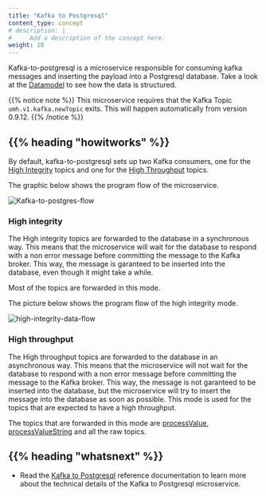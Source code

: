 ```yaml
---
title: "Kafka to Postgresql"
content_type: concept
# description: |
#     Add a description of the concept here.
weight: 10
---
```


<!-- overview -->

Kafka-to-postgresql is a microservice responsible for consuming kafka messages
and inserting the payload into a Postgresql database. Take a look at the
[Datamodel](/docs/architecture/datamodel/) to see how the data is structured.

{{% notice note %}}
This microservice requires that the Kafka Topic `umh.v1.kafka.newTopic` exits. This will happen automatically from version 0.9.12.
{{% /notice %}}

<!-- body -->

## {{% heading "howitworks" %}}

By default, kafka-to-postgresql sets up two Kafka consumers, one for the
[High Integrity](#high-integrity) topics and one for the
[High Throughput](#high-throughput) topics.

The graphic below shows the program flow of the microservice.

![Kafka-to-postgres-flow](/images/kafka-to-postgresql-flow.jpg)

### High integrity

The High integrity topics are forwarded to the database in a synchronous way.
This means that the microservice will wait for the database to respond with a
non error message before committing the message to the Kafka broker.
This way, the message is garanteed to be inserted into the database, even though
it might take a while.

Most of the topics are forwarded in this mode.

The picture below shows the program flow of the high integrity mode.

![high-integrity-data-flow](/images/HICountFlow.jpg)

### High throughput

The High throughput topics are forwarded to the database in an asynchronous way.
This means that the microservice will not wait for the database to respond with
a non error message before committing the message to the Kafka broker.
This way, the message is not garanteed to be inserted into the database, but
the microservice will try to insert the message into the database as soon as
possible. This mode is used for the topics that are expected to have a high
throughput.

The topics that are forwarded in this mode are [processValue](/docs/architecture/datamodel/messages/processvalue/),
[processValueString](/docs/architecture/datamodel/messages/processvaluestring/)
and all the raw topics.

<!-- Optional section; add links to information related to this topic. -->

## {{% heading "whatsnext" %}}

- Read the [Kafka to Postgresql](/docs/reference/microservices/kafka-to-postgresql/) reference documentation
  to learn more about the technical details of the Kafka to Postgresql microservice.
